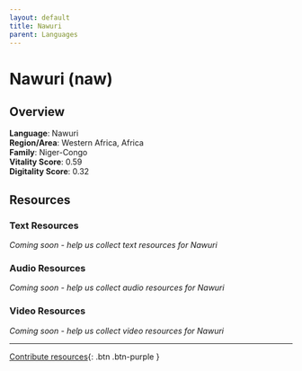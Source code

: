 ```yaml
---
layout: default
title: Nawuri
parent: Languages
---
```


# Nawuri (naw)

## Overview

**Language**: Nawuri  
**Region/Area**: Western Africa, Africa  
**Family**: Niger-Congo  
**Vitality Score**: 0.59  
**Digitality Score**: 0.32  

## Resources

### Text Resources
*Coming soon - help us collect text resources for Nawuri*

### Audio Resources
*Coming soon - help us collect audio resources for Nawuri*

### Video Resources
*Coming soon - help us collect video resources for Nawuri*

---

[Contribute resources](https://fairtrain.github.io/){: .btn .btn-purple }
